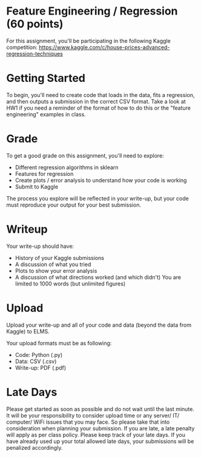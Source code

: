 # Feature Engineering / Regression (60 points) 

For this assignment, you'll be participating in the following Kaggle competition:
https://www.kaggle.com/c/house-prices-advanced-regression-techniques

Getting Started
=======================
To begin, you'll need to create code that loads in the data, fits a regression, and then outputs a submission in the correct CSV format.  Take a look at HW1 if you need a reminder of the format of how to do this or the "feature engineering" examples in class.

Grade
=======================
To get a good grade on this assignment, you'll need to explore:
* Different regression algorithms in sklearn
* Features for regression
* Create plots / error analysis to understand how your code is working
* Submit to Kaggle 

The process you explore will be reflected in your write-up, but your code must reproduce your output for your best submission.

Writeup
=======================
Your write-up should have:
* History of your Kaggle submissions
* A discussion of what you tried
* Plots to show your error analysis
* A discussion of what directions worked (and which didn't)
You are limited to 1000 words (but unlimited figures)

Upload
=======================
Upload your write-up and all of your code and data (beyond the data from Kaggle) to ELMS.

Your upload formats must be as following:

* Code: Python (.py)
* Data: CSV (.csv)
* Write-up: PDF (.pdf)

Late Days
=======================
Please get started as soon as possible and do not wait until the last minute. It will be your responsibility to consider upload time or any server/ IT/ computer/ WiFi issues that you may face. So please take that into consideration when planning your submission. If you are late, a late penalty will apply as per class policy. Please keep track of your late days. If you have already used up your total allowed late days, your submissions will be penalized accordingly.
